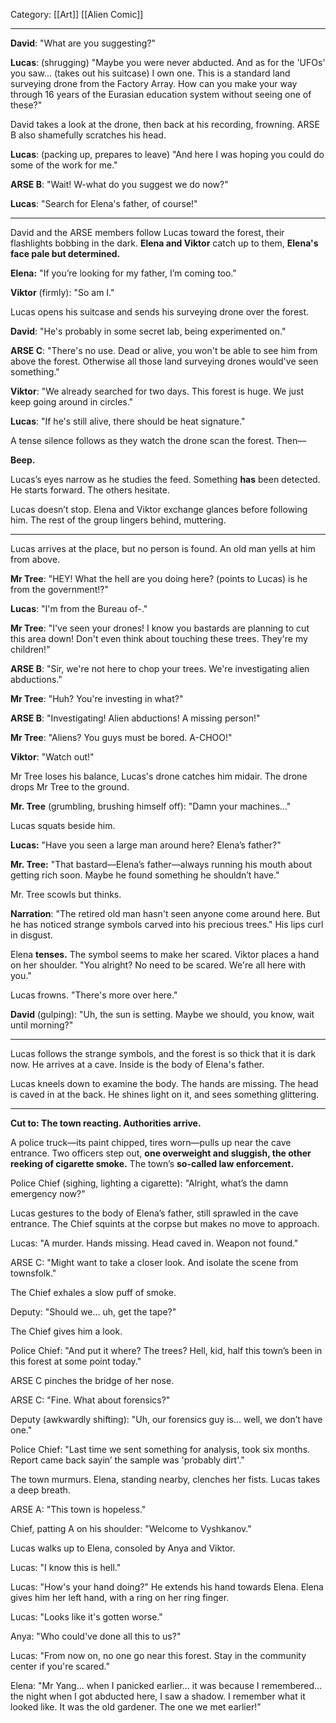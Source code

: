 Category: [[Art]] [[Alien Comic]]
___
**David**: "What are you suggesting?"

**Lucas**: (shrugging) "Maybe you were never abducted. And as for the 'UFOs' you saw... (takes out his suitcase) I own one. This is a standard land surveying drone from the Factory Array. How can you make your way through 16 years of the Eurasian education system without seeing one of these?"

David takes a look at the drone, then back at his recording, frowning. ARSE B also shamefully scratches his head. 

**Lucas**: (packing up, prepares to leave) "And here I was hoping you could do some of the work for me."

**ARSE B**: "Wait! W-what do you suggest we do now?"

**Lucas**: "Search for Elena's father, of course!" 
___
David and the ARSE members follow Lucas toward the forest, their flashlights bobbing in the dark. **Elena and Viktor** catch up to them, **Elena's face pale but determined.**

**Elena:** "If you’re looking for my father, I’m coming too."

**Viktor** (firmly): "So am I."

Lucas opens his suitcase and sends his surveying drone over the forest. 

**David**: "He's probably in some secret lab, being experimented on." 

**ARSE C**: "There's no use. Dead or alive, you won't be able to see him from above the forest. Otherwise all those land surveying drones would've seen something." 

**Viktor**: "We already searched for two days. This forest is huge. We just keep going around in circles." 

**Lucas**: "If he's still alive, there should be heat signature."

A tense silence follows as they watch the drone scan the forest. Then—

**Beep.**

Lucas’s eyes narrow as he studies the feed. Something **has** been detected. He starts forward. The others hesitate.

Lucas doesn’t stop. Elena and Viktor exchange glances before following him. The rest of the group lingers behind, muttering.
___
Lucas arrives at the place, but no person is found. An old man yells at him from above. 

**Mr Tree**: "HEY! What the hell are you doing here? (points to Lucas) is he from the government!?"

**Lucas**: "I'm from the Bureau of-."

**Mr Tree**: "I've seen your drones! I know you bastards are planning to cut this area down! Don't even think about touching these trees. They're my children!"

**ARSE B**: "Sir, we're not here to chop your trees. We're investigating alien abductions."

**Mr Tree**: "Huh? You're investing in what?"

**ARSE B**: "Investigating! Alien abductions! A missing person!"

**Mr Tree**: "Aliens? You guys must be bored. A-CHOO!" 

**Viktor**: "Watch out!"

Mr Tree loses his balance, Lucas's drone catches him midair. The drone drops Mr Tree to the ground. 

**Mr. Tree** (grumbling, brushing himself off): "Damn your machines..."

Lucas squats beside him.

**Lucas:** "Have you seen a large man around here? Elena’s father?"

**Mr. Tree:** "That bastard—Elena’s father—always running his mouth about getting rich soon. Maybe he found something he shouldn’t have."

Mr. Tree scowls but thinks. 

**Narration**: "The retired old man hasn't seen anyone come around here. But he has noticed strange symbols carved into his precious trees."
His lips curl in disgust.  

Elena **tenses.** The symbol seems to make her scared. Viktor places a hand on her shoulder. "You alright? No need to be scared. We're all here with you."

Lucas frowns. "There's more over here."

**David** (gulping): "Uh, the sun is setting. Maybe we should, you know, wait until morning?"
___
Lucas follows the strange symbols, and the forest is so thick that it is dark now. He arrives at a cave. Inside is the body of Elena's father. 

Lucas kneels down to examine the body. The hands are missing. The head is caved in at the back. He shines light on it, and sees something glittering. 

---
**Cut to: The town reacting. Authorities arrive.**

A police truck—its paint chipped, tires worn—pulls up near the cave entrance. Two officers step out, **one overweight and sluggish, the other reeking of cigarette smoke.** The town’s **so-called law enforcement.**

Police Chief (sighing, lighting a cigarette): "Alright, what’s the damn emergency now?"

Lucas gestures to the body of Elena’s father, still sprawled in the cave entrance. The Chief squints at the corpse but makes no move to approach.

Lucas: "A murder. Hands missing. Head caved in. Weapon not found."

ARSE C: "Might want to take a closer look. And isolate the scene from townsfolk."

The Chief exhales a slow puff of smoke.

Deputy: "Should we… uh, get the tape?"

The Chief gives him a look.

Police Chief: "And put it where? The trees? Hell, kid, half this town’s been in this forest at some point today."

ARSE C pinches the bridge of her nose.

ARSE C: "Fine. What about forensics?"

Deputy (awkwardly shifting): "Uh, our forensics guy is… well, we don’t have one."

Police Chief: "Last time we sent something for analysis, took six months. Report came back sayin’ the sample was 'probably dirt'." 

The town murmurs. Elena, standing nearby, clenches her fists. Lucas takes a deep breath.

ARSE A: "This town is hopeless."

Chief, patting A on his shoulder: "Welcome to Vyshkanov." 

Lucas walks up to Elena, consoled by Anya and Viktor. 

Lucas: "I know this is hell."

Lucas: "How's your hand doing?" He extends his hand towards Elena. Elena gives him her left hand, with a ring on her ring finger. 

Lucas: "Looks like it's gotten worse."

Anya: "Who could've done all this to us?"

Lucas: "From now on, no one go near this forest. Stay in the community center if you're scared."

Elena: "Mr Yang... when I panicked earlier... it was because I remembered... the night when I got abducted here, I saw a shadow. I remember what it looked like. It was the old gardener. The one we met earlier!"